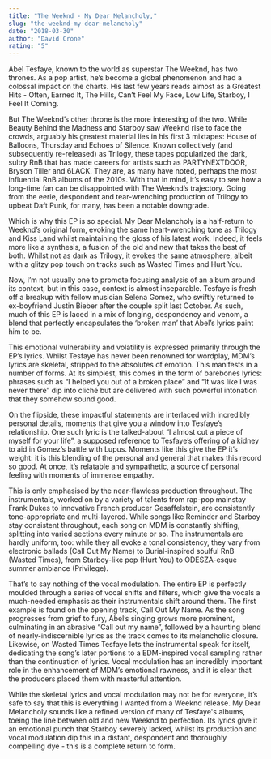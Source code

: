 ```yaml
---
title: "The Weeknd - My Dear Melancholy,"
slug: "the-weeknd-my-dear-melancholy"
date: "2018-03-30"
author: "David Crone"
rating: "5"
---
```


Abel Tesfaye, known to the world as superstar The Weeknd, has two thrones. As a pop artist, he’s become a global phenomenon and had a colossal impact on the charts. His last few years reads almost as a Greatest Hits - Often, Earned It, The Hills, Can’t Feel My Face, Low Life, Starboy, I Feel It Coming.

But The Weeknd’s other throne is the more interesting of the two. While Beauty Behind the Madness and Starboy saw Weeknd rise to face the crowds, arguably his greatest material lies in his first 3 mixtapes: House of Balloons, Thursday and Echoes of Silence. Known collectively (and subsequently re-released) as Trilogy, these tapes popularized the dark, sultry RnB that has made careers for artists such as PARTYNEXTDOOR, Bryson Tiller and 6LACK. They are, as many have noted, perhaps the most influential RnB albums of the 2010s. With that in mind, it’s easy to see how a long-time fan can be disappointed with The Weeknd’s trajectory. Going from the eerie, despondent and tear-wrenching production of Trilogy to upbeat Daft Punk, for many, has been a notable downgrade.

Which is why this EP is so special. My Dear Melancholy is a half-return to Weeknd’s original form, evoking the same heart-wrenching tone as Trilogy and Kiss Land whilst maintaining the gloss of his latest work. Indeed, it feels more like a synthesis, a fusion of the old and new that takes the best of both. Whilst not as dark as Trilogy, it evokes the same atmosphere, albeit with a glitzy pop touch on tracks such as Wasted Times and Hurt You.

Now, I’m not usually one to promote focusing analysis of an album around its context, but in this case, context is almost inseparable. Tesfaye is fresh off a breakup with fellow musician Selena Gomez, who swiftly returned to ex-boyfriend Justin Bieber after the couple split last October. As such, much of this EP is laced in a mix of longing, despondency and venom, a blend that perfectly encapsulates the ‘broken man’ that Abel’s lyrics paint him to be.

This emotional vulnerability and volatility is expressed primarily through the EP’s lyrics. Whilst Tesfaye has never been renowned for wordplay, MDM’s lyrics are skeletal, stripped to the absolutes of emotion. This manifests in a number of forms. At its simplest, this comes in the form of barebones lyrics: phrases such as “I helped you out of a broken place” and “It was like I was never there” dip into cliché but are delivered with such powerful intonation that they somehow sound good.

On the flipside, these impactful statements are interlaced with incredibly personal details, moments that give you a window into Tesfaye’s relationship. One such lyric is the talked-about “I almost cut a piece of myself for your life”, a supposed reference to Tesfaye’s offering of a kidney to aid in Gomez’s battle with Lupus. Moments like this give the EP it’s weight: it is this blending of the personal and general that makes this record so good. At once, it’s relatable and sympathetic, a source of personal feeling with moments of immense empathy.

This is only emphasised by the near-flawless production throughout. The instrumentals, worked on by a variety of talents from rap-pop mainstay Frank Dukes to innovative French producer Gesaffelstein, are consistently tone-appropriate and multi-layered. While songs like Reminder and Starboy stay consistent throughout, each song on MDM is constantly shifting, splitting into varied sections every minute or so. The instrumentals are hardly uniform, too: while they all evoke a tonal consistency, they vary from electronic ballads (Call Out My Name) to Burial-inspired soulful RnB (Wasted Times), from Starboy-like pop (Hurt You) to ODESZA-esque summer ambiance (Privilege).

That’s to say nothing of the vocal modulation. The entire EP is perfectly moulded through a series of vocal shifts and filters, which give the vocals a much-needed emphasis as their instrumentals shift around them. The first example is found on the opening track, Call Out My Name. As the song progresses from grief to fury, Abel’s singing grows more prominent, culminating in an abrasive “Call out my name”, followed by a haunting blend of nearly-indiscernible lyrics as the track comes to its melancholic closure. Likewise, on Wasted Times Tesfaye lets the instrumental speak for itself, dedicating the song’s later portions to a EDM-inspired vocal sampling rather than the continuation of lyrics. Vocal modulation has an incredibly important role in the enhancement of MDM’s emotional rawness, and it is clear that the producers placed them with masterful attention.

While the skeletal lyrics and vocal modulation may not be for everyone, it’s safe to say that this is everything I wanted from a Weeknd release. My Dear Melancholy sounds like a refined version of many of Tesfaye's albums, toeing the line between old and new Weeknd to perfection. Its lyrics give it an emotional punch that Starboy severely lacked, whilst its production and vocal modulation dip this in a distant, despondent and thoroughly compelling dye - this is a complete return to form.
